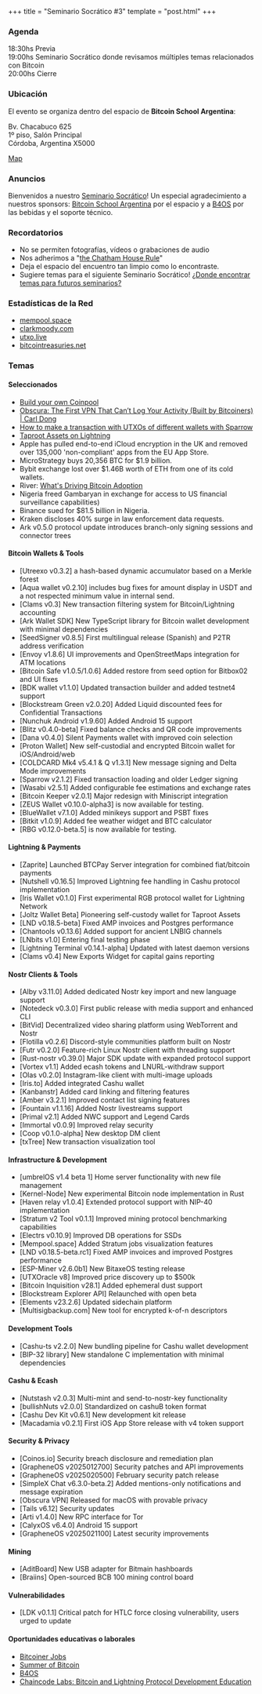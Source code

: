 +++
title = "Seminario Socrático #3"
template = "post.html"
+++

### Agenda

18:30hs Previa\
19:00hs Seminario Socrático donde revisamos múltiples temas relacionados con Bitcoin\
20:00hs Cierre

### Ubicación

El evento se organiza dentro del espacio de **Bitcoin School Argentina**:

Bv. Chacabuco 625\
1º piso, Salón Principal\
Córdoba, Argentina X5000

[Map](https://maps.app.goo.gl/qKsJHTbN6XiK1h717) 

### Anuncios

Bienvenidos a nuestro [Seminario Socrático](/about)!
Un especial agradecimiento a nuestros sponsors: [Bitcoin School Argentina](https://bitcoinschoolar.com/) por el espacio y
a [B4OS](https://www.libreriadesatoshi.com/b4os) por las bebidas y el soporte técnico.

### Recordatorios

- No se permiten fotografías, vídeos o grabaciones de audio
- Nos adherimos a "[the Chatham House Rule](https://www.chathamhouse.org/about-us/chatham-house-rule)"
- Deja el espacio del encuentro tan limpio como lo encontraste.
- Sugiere temas para el siguiente Seminario Socrático! [¿Donde encontrar temas para futuros seminarios?](/about/find-topics)

### Estadísticas de la Red
- [mempool.space](https://mempool.space/)
- [clarkmoody.com](https://bitcoin.clarkmoody.com/dashboard/)
- [utxo.live](https://utxo.live/)
- [bitcointreasuries.net](https://bitcointreasuries.net/)

### Temas

#### Seleccionados

- [Build your own Coinpool](https://github.com/supertestnet/coinpool_workshop)
- [Obscura: The First VPN That Can’t Log Your Activity (Built by Bitcoiners) | Carl Dong](https://www.tftc.io/tftc-obscura-vpn-bitcoin-privacy-carl-dong/)
- [How to make a transaction with UTXOs of different wallets with Sparrow](https://pesvi.xyz/posts/psbt_sparrow/)
- [Taproot Assets on Lightning](https://docs.lightning.engineering/the-lightning-network/taproot-assets/taproot-assets-on-lightning)
- Apple has pulled end-to-end iCloud encryption in the UK and removed over 135,000 'non-compliant' apps from the EU App Store.
- MicroStrategy buys 20,356 BTC for $1.9 billion.
- Bybit exchange lost over $1.46B worth of ETH from one of its cold wallets.
- River: [What's Driving Bitcoin Adoption](https://river.com/learn/files/river-bitcoin-adoption-report-2025.pdf)
- Nigeria freed Gambaryan in exchange for access to US financial surveillance capabilities)
- Binance sued for $81.5 billion in Nigeria.
- Kraken discloses 40% surge in law enforcement data requests.
- Ark v0.5.0 protocol update introduces branch-only signing sessions and connector trees

#### Bitcoin Wallets & Tools

- [Utreexo v0.3.2] a hash-based dynamic accumulator based on a Merkle forest
- [Aqua wallet v0.2.10] includes bug fixes for amount display in USDT and a not respected minimum value in internal send.
- [Clams v0.3] New transaction filtering system for Bitcoin/Lightning accounting
- [Ark Wallet SDK] New TypeScript library for Bitcoin wallet development with minimal dependencies
- [SeedSigner v0.8.5] First multilingual release (Spanish) and P2TR address verification
- [Envoy v1.8.6] UI improvements and OpenStreetMaps integration for ATM locations
- [Bitcoin Safe v1.0.5/1.0.6] Added restore from seed option for Bitbox02 and UI fixes
- [BDK wallet v1.1.0] Updated transaction builder and added testnet4 support
- [Blockstream Green v2.0.20] Added Liquid discounted fees for Confidential Transactions
- [Nunchuk Android v1.9.60] Added Android 15 support
- [Blitz v0.4.0-beta] Fixed balance checks and QR code improvements
- [Dana v0.4.0] Silent Payments wallet with improved coin selection
- [Proton Wallet] New self-custodial and encrypted Bitcoin wallet for iOS/Android/web
- [COLDCARD Mk4 v5.4.1 & Q v1.3.1] New message signing and Delta Mode improvements
- [Sparrow v2.1.2] Fixed transaction loading and older Ledger signing
- [Wasabi v2.5.1] Added configurable fee estimations and exchange rates
- [Bitcoin Keeper v2.0.1] Major redesign with Miniscript integration
- [ZEUS Wallet v0.10.0-alpha3] is now available for testing.
- [BlueWallet v7.1.0] Added minikeys support and PSBT fixes
- [Bitkit v1.0.9] Added fee weather widget and BTC calculator
- [RBG v0.12.0-beta.5] is now available for testing.

#### Lightning & Payments

- [Zaprite] Launched BTCPay Server integration for combined fiat/bitcoin payments
- [Nutshell v0.16.5] Improved Lightning fee handling in Cashu protocol implementation
- [Iris Wallet v0.1.0] First experimental RGB protocol wallet for Lightning Network
- [Joltz Wallet Beta] Pioneering self-custody wallet for Taproot Assets
- [LND v0.18.5-beta] Fixed AMP invoices and Postgres performance
- [Chantools v0.13.6] Added support for ancient LNBIG channels
- [LNbits v1.0] Entering final testing phase
- [Lightning Terminal v0.14.1-alpha] Updated with latest daemon versions
- [Clams v0.4] New Exports Widget for capital gains reporting

#### Nostr Clients & Tools

- [Alby v3.11.0] Added dedicated Nostr key import and new language support
- [Notedeck v0.3.0] First public release with media support and enhanced CLI
- [BitVid] Decentralized video sharing platform using WebTorrent and Nostr
- [Flotilla v0.2.6] Discord-style communities platform built on Nostr
- [Futr v0.2.0] Feature-rich Linux Nostr client with threading support
- [Rust-nostr v0.39.0] Major SDK update with expanded protocol support
- [Vortex v1.1] Added ecash tokens and LNURL-withdraw support
- [Olas v0.2.0] Instagram-like client with multi-image uploads
- [Iris.to] Added integrated Cashu wallet
- [Kanbanstr] Added card linking and filtering features
- [Amber v3.2.1] Improved contact list signing features
- [Fountain v1.1.16] Added Nostr livestreams support
- [Primal v2.1] Added NWC support and Legend Cards
- [Immortal v0.0.9] Improved relay security
- [Coop v0.1.0-alpha] New desktop DM client
- [txTree] New transaction visualization tool

#### Infrastructure & Development

- [umbrelOS v1.4 beta 1] Home server functionality with new file management
- [Kernel-Node] New experimental Bitcoin node implementation in Rust
- [Haven relay v1.0.4] Extended protocol support with NIP-40 implementation
- [Stratum v2 Tool v0.1.1] Improved mining protocol benchmarking capabilities
- [Electrs v0.10.9] Improved DB operations for SSDs
- [Mempool.space] Added Stratum jobs visualization features
- [LND v0.18.5-beta.rc1] Fixed AMP invoices and improved Postgres performance
- [ESP-Miner v2.6.0b1] New BitaxeOS testing release
- [UTXOracle v8] Improved price discovery up to $500k
- [Bitcoin Inquisition v28.1] Added ephemeral dust support
- [Blockstream Explorer API] Relaunched with open beta
- [Elements v23.2.6] Updated sidechain platform
- [Multisigbackup.com] New tool for encrypted k-of-n descriptors

#### Development Tools

- [Cashu-ts v2.2.0] New bundling pipeline for Cashu wallet development
- [BIP-32 library] New standalone C implementation with minimal dependencies

#### Cashu & Ecash

- [Nutstash v2.0.3] Multi-mint and send-to-nostr-key functionality
- [bullishNuts v2.0.0] Standardized on cashuB token format
- [Cashu Dev Kit v0.6.1] New development kit release
- [Macadamia v0.2.1] First iOS App Store release with v4 token support

#### Security & Privacy

- [Coinos.io] Security breach disclosure and remediation plan
- [GrapheneOS v2025012700] Security patches and API improvements
- [GrapheneOS v2025020500] February security patch release
- [SimpleX Chat v6.3.0-beta.2] Added mentions-only notifications and message expiration
- [Obscura VPN] Released for macOS with provable privacy
- [Tails v6.12] Security updates
- [Arti v1.4.0] New RPC interface for Tor
- [CalyxOS v6.4.0] Android 15 support
- [GrapheneOS v2025021100] Latest security improvements

#### Mining

- [AditBoard] New USB adapter for Bitmain hashboards
- [Braiins] Open-sourced BCB 100 mining control board

#### Vulnerabilidades

- [LDK v0.1.1] Critical patch for HTLC force closing vulnerability, users urged to update

#### Oportunidades educativas o laborales
- [Bitcoiner Jobs](https://bitcoinerjobs.com/)
- [Summer of Bitcoin](https://www.summerofbitcoin.org/)
- [B4OS](https://www.libreriadesatoshi.com/b4os)
- [Chaincode Labs: Bitcoin and Lightning Protocol Development Education](https://learning.chaincode.com/)

